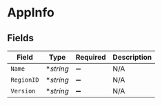 # AppInfo


## Fields

| Field              | Type               | Required           | Description        |
| ------------------ | ------------------ | ------------------ | ------------------ |
| `Name`             | **string*          | :heavy_minus_sign: | N/A                |
| `RegionID`         | **string*          | :heavy_minus_sign: | N/A                |
| `Version`          | **string*          | :heavy_minus_sign: | N/A                |
